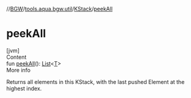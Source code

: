 //[BGW](../../../index.md)/[tools.aqua.bgw.util](../index.md)/[KStack](index.md)/[peekAll](peek-all.md)



# peekAll  
[jvm]  
Content  
fun [peekAll](peek-all.md)(): [List](https://kotlinlang.org/api/latest/jvm/stdlib/kotlin.collections/-list/index.html)<[T](index.md)>  
More info  


Returns all elements in this KStack, with the last pushed Element at the highest index.

  



